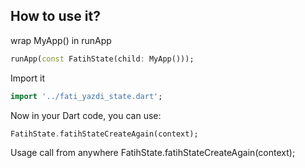 
## How to use it?

wrap MyApp() in runApp

```dart
runApp(const FatihState(child: MyApp()));
```

Import it

```dart
import '../fati_yazdi_state.dart';
```

Now in your Dart code, you can use:

```dart
FatihState.fatihStateCreateAgain(context);
```

Usage
call from anywhere
FatihState.fatihStateCreateAgain(context);

